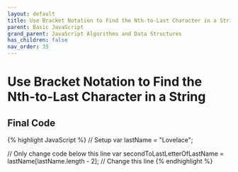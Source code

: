 ```yaml
---
layout: default
title: Use Bracket Notation to Find the Nth-to-Last Character in a String
parent: Basic JavaScript
grand_parent: JavaScript Algorithms and Data Structures
has_children: false
nav_order: 35
---
```

# Use Bracket Notation to Find the Nth-to-Last Character in a String

## Final Code

{% highlight JavaScript %}
// Setup
var lastName = "Lovelace";

// Only change code below this line
var secondToLastLetterOfLastName = lastName[lastName.length - 2]; // Change this line
{% endhighlight %}